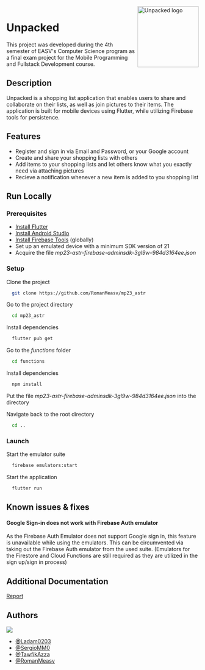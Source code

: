 <img align="right" src="https://images-ext-2.discordapp.net/external/hrpFrk16sFgItzrEA6jXqeX0tLHKWG89-liZMjAy9eA/https/cdn-icons-png.flaticon.com/512/1261/1261163.png" alt="Unpacked logo" width="160" height="160">

# Unpacked

This project was developed during the 4th semester of EASV's Computer Science program as a final exam project for the Mobile Programming and Fullstack Development course.

## Description

Unpacked is a shopping list application that enables users to share and collaborate on their lists, as well as join pictures to their items. The application is built for mobile devices using Flutter, while utilizing Firebase tools for persistence.

## Features

* Register and sign in via Email and Password, or your Google account
* Create and share your shopping lists with others
* Add items to your shopping lists and let others know what you exactly need via attaching pictures
* Recieve a notification whenever a new item is added to you shopping list

## Run Locally

### Prerequisites

* [Install Flutter](https://docs.flutter.dev/get-started/install)
* [Install Android Studio](https://developer.android.com/studio)
* [Install Firebase Tools](https://www.npmjs.com/package/firebase-tools) (globally)
* Set up an emulated device with a minimum SDK version of 21
* Acquire the file _mp23-astr-firebase-adminsdk-3gl9w-984d3164ee.json_

### Setup

Clone the project

```bash
  git clone https://github.com/RomanMeasv/mp23_astr
```

Go to the project directory

```bash
  cd mp23_astr
```

Install dependencies

```bash
  flutter pub get
```

Go to the _functions_ folder

```bash
  cd functions
```

Install dependencies

```bash
  npm install
```

Put the file  _mp23-astr-firebase-adminsdk-3gl9w-984d3164ee.json_ into the directory

Navigate back to the root directory

```bash
  cd ..
```

### Launch

Start the emulator suite

```bash
  firebase emulators:start
```

Start the application

```bash
  flutter run
```

## Known issues & fixes

#### Google Sign-in does not work with Firebase Auth emulator
As the Firebase Auth Emulator does not support Google sign in, this feature is unavailable while using the emulators. This can be circumvented via taking out the Firebase Auth emulator from the used suite. (Emulators for the Firestore and Cloud Functions are still required as they are utilized in the sign up/sign in process)


## Additional Documentation

[Report](https://docs.google.com/document/d/1FpRoCw_SIrGg7pVRUa22LWUwhFtcnoG-kpv8_O-hnGI/edit?usp=sharing)

## Authors

<a href="https://github.com/RomanMeasv/mp23_astr/graphs/contributors">
  <img src="https://contrib.rocks/image?repo=RomanMeasv/mp23_astr" />
</a>

- [@Ladam0203](https://github.com/Ladam0203)
- [@SergioMM0](https://github.com/SergioMM0)
- [@TawfikAzza](https://github.com/TawfikAzza)
- [@RomanMeasv](https://github.com/RomanMeasv)
